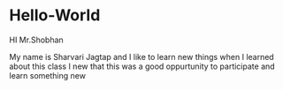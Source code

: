 # Hello-World

HI Mr.Shobhan

My name is Sharvari Jagtap and I like to learn new things when I learned about this class I new that this was a good oppurtunity to participate and learn something new
